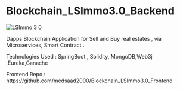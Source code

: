 # Blockchain_LSImmo3.0_Backend

![LSImmo 3 0](https://user-images.githubusercontent.com/81382178/168428599-03da2a68-e31d-436e-9c66-b22cdaba1bca.png)

<p> Dapps Blockchain Application for Sell and Buy real estates , via Microservices, Smart Contract . </p>


<p>Technologies Used : SpringBoot , Solidity, MongoDB,Web3j ,Eureka,Ganache </p>


<p>Frontend Repo : https://github.com/medsaad2000/Blockchain_LSImmo3.0_Frontend </p>
